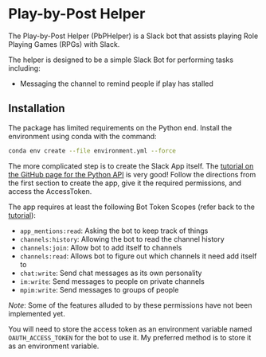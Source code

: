 # Play-by-Post Helper

The Play-by-Post Helper (PbPHelper) is a Slack bot that assists playing Role Playing Games (RPGs) with Slack.

The helper is designed to be a simple Slack Bot for performing tasks including:

- Messaging the channel to remind people if play has stalled

## Installation

The package has limited requirements on the Python end. 
Install the environment using conda with the command:

```bash
conda env create --file environment.yml --force
```

The more complicated step is to create the Slack App itself.
The [tutorial on the GitHub page for the Python API](https://github.com/slackapi/python-slackclient/tree/master/tutorial)
is very good!
Follow the directions from the first section to create the app,
 give it the required permissions,
 and access the AccessToken.

The app requires at least the following Bot Token Scopes (refer back to the [tutorial](https://github.com/slackapi/python-slackclient/blob/master/tutorial/01-creating-the-slack-app.md#give-your-app-permissions)):
- `app_mentions:read`: Asking the bot to keep track of things
- `channels:history`: Allowing the bot to read the channel history
- `channels:join`: Allow bot to add itself to channels
- `channels:read`: Allows bot to figure out which channels it need add itself to
- `chat:write`: Send chat messages as its own personality
- `im:write`: Send messages to people on private channels
- `mpim:write`: Send messages to groups of people

_Note_: Some of the features alluded to by these permissions have not been implemented yet.
 
You will need to store the access token as an environment variable named ``OAUTH_ACCESS_TOKEN``
for the bot to use it. 
My preferred method is to store it as an environment variable. 
